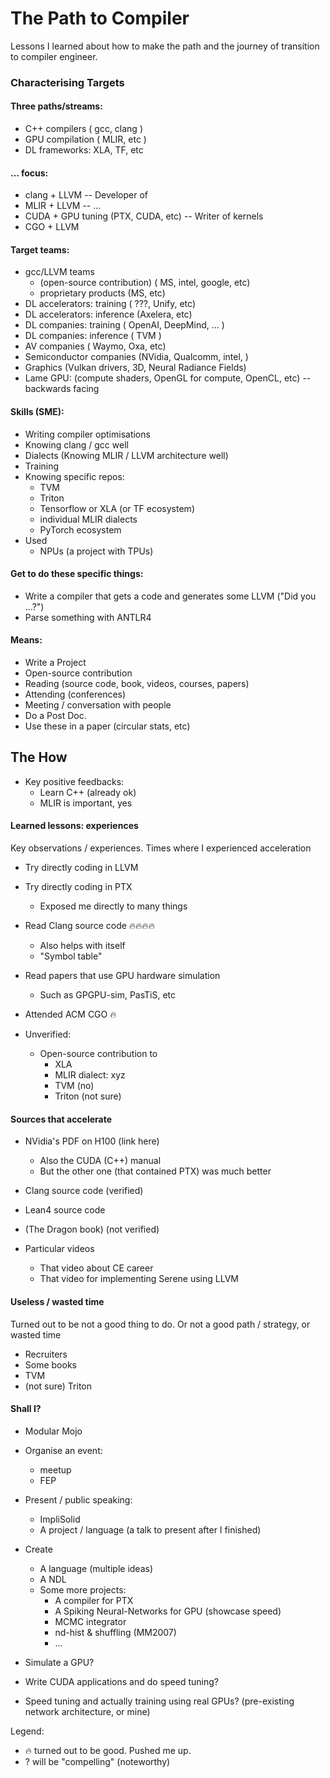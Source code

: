 # The Path to Compiler


Lessons I learned about how to make the path and the journey of transition to compiler engineer.

### Characterising Targets
#### Three paths/streams:
* C++ compilers ( gcc, clang )
* GPU compilation ( MLIR, etc )
* DL frameworks: XLA, TF, etc

#### ... focus:
* clang + LLVM -- Developer of 
* MLIR + LLVM -- ...
* CUDA + GPU tuning (PTX, CUDA, etc) -- Writer of kernels
* CGO + LLVM

#### Target teams:
* gcc/LLVM teams
   * (open-source contribution) ( MS, intel, google, etc)
   * proprietary products (MS, etc)
* DL accelerators: training ( ???, Unify, etc)
* DL accelerators: inference (Axelera, etc)
* DL companies: training ( OpenAI, DeepMind, ... )
* DL companies: inference ( TVM )
* AV companies ( Waymo, Oxa, etc)
* Semiconductor companies (NVidia, Qualcomm, intel, )
* Graphics (Vulkan drivers, 3D, Neural Radiance Fields)
* Lame GPU: (compute shaders, OpenGL for compute, OpenCL, etc) -- backwards facing

#### Skills (SME):
* Writing compiler optimisations
* Knowing clang / gcc well
* Dialects (Knowing MLIR / LLVM architecture well)
* Training
* Knowing specific repos:
   * TVM
   * Triton
   * Tensorflow or XLA (or TF ecosystem)
   * individual MLIR dialects
   * PyTorch ecosystem
* Used
   * NPUs (a project with TPUs)

#### Get to do these specific things:
* Write a compiler that gets a code and generates some LLVM ("Did you ...?")
* Parse something with ANTLR4

#### Means:
* Write a Project
* Open-source contribution
* Reading (source code, book, videos, courses, papers)
* Attending (conferences)
* Meeting / conversation with people
* Do a Post Doc.
* Use these in a paper (circular stats, etc)

## The How

* Key positive feedbacks:
   * Learn C++ (already ok)
   * MLIR is important, yes

#### Learned lessons: experiences
Key observations / experiences.
Times where I experienced acceleration

* Try directly coding in LLVM

* Try directly coding in PTX
   * Exposed me directly to many things

* Read Clang source code 🔥🔥🔥🔥
   * Also helps with itself
   * "Symbol table"

* Read papers that use GPU hardware simulation
   * Such as GPGPU-sim, PasTiS, etc

* Attended ACM CGO 🔥

* Unverified:
   * Open-source contribution to
      * XLA
      * MLIR dialect: xyz
      * TVM (no)
      * Triton (not sure)

#### Sources that accelerate
* NVidia's PDF on H100 (link here)
    * Also the CUDA (C++) manual
    * But the other one (that contained PTX) was much better

* Clang source code (verified)

* Lean4 source code

* (The Dragon book) (not verified)

* Particular videos
   * That video about CE career
   * That video for implementing Serene using LLVM

#### Useless / wasted time
Turned out to be not a good thing to do. Or not a good path / strategy, or wasted time

* Recruiters
* Some books
* TVM
* (not sure) Triton

#### Shall I?
* Modular Mojo
* Organise an event:
   * meetup
   * FEP
* Present / public speaking:
   * ImpliSolid
   * A project / language (a talk to present after I finished)
* Create
   * A language (multiple ideas)
   * A NDL
   * Some more projects:
      * A compiler for PTX
      * A Spiking Neural-Networks for GPU (showcase speed)
      * MCMC integrator
      * nd-hist & shuffling (MM2007) 
      * ...

* Simulate a GPU?
* Write CUDA applications and do speed tuning?
* Speed tuning and actually training using real GPUs? (pre-existing network architecture, or mine)

Legend:
* 🔥 turned out to be good. Pushed me up.
* ? will be "compelling" (noteworthy)
